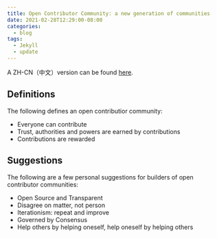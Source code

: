 ```yaml
---
title: Open Contributor Community: a new generation of communities
date: 2021-02-28T12:29:00-08:00
categories:
  - blog
tags:
  - Jekyll
  - update
---
```


A ZH-CN（中文）version can be found [here](/blog/occ-cn/).

## Definitions

The following defines an open contributior community:

- Everyone can contribute
- Trust, authorities and powers are earned by contributions
- Contributions are rewarded

## Suggestions

The following are a few personal suggestions for builders of open contributor communities:

- Open Source and Transparent
- Disagree on matter, not person
- Iterationism: repeat and improve
- Governed by Consensus
- Help others by helping oneself, help oneself by helping others
